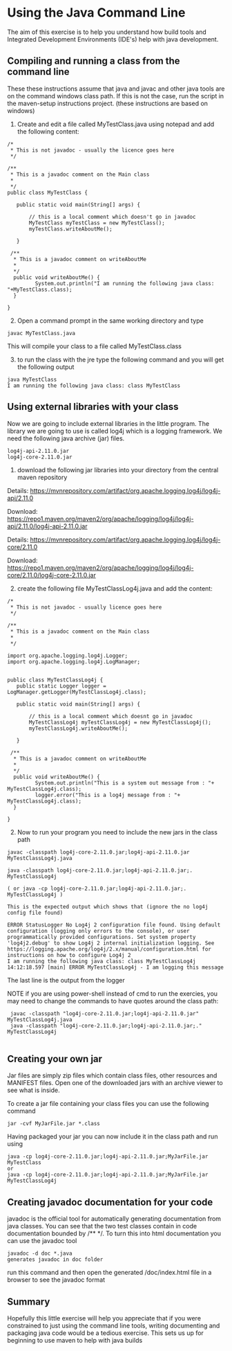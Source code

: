 
# Using the Java Command Line

The aim of this exercise is to help you understand how build tools and Integrated Development Environments (IDE's) help with java development. 

## Compiling and running a class from the command line

These these instructions assume that java and javac and other java tools are on the command windows class path. 
If this is not the case, run the script in the  maven-setup instructions project.
(these instructions are based on windows)

1. Create and edit a file called MyTestClass.java using notepad and add the following content:

```
/*
 * This is not javadoc - usually the licence goes here
 */

/**
 * This is a javadoc comment on the Main class
 *
 */
public class MyTestClass {

   public static void main(String[] args) {
      
       // this is a local comment which doesn't go in javadoc
       MyTestClass myTestClass = new MyTestClass();
       myTestClass.writeAboutMe();
        
   }

 /**
  * This is a javadoc comment on writeAboutMe
  *
  */
  public void writeAboutMe() {
         System.out.println("I am running the following java class: "+MyTestClass.class);
  }

}

```

2. Open a command prompt in the same working directory and type
```
javac MyTestClass.java
```
This will compile your class to a file called MyTestClass.class

3. to run the class with the jre type the following command and you will get the following output
```
java MyTestClass
I am running the following java class: class MyTestClass
```

## Using external libraries with your class
Now we are going to include external libraries in the little program.
The library we are going to use is called log4j which is a logging framework.
We need the following java archive (jar) files.
```
log4j-api-2.11.0.jar
log4j-core-2.11.0.jar
```

1. download the following jar libraries into your directory from the central maven repository

Details: https://mvnrepository.com/artifact/org.apache.logging.log4j/log4j-api/2.11.0

Download: https://repo1.maven.org/maven2/org/apache/logging/log4j/log4j-api/2.11.0/log4j-api-2.11.0.jar

Details: https://mvnrepository.com/artifact/org.apache.logging.log4j/log4j-core/2.11.0

Download: https://repo1.maven.org/maven2/org/apache/logging/log4j/log4j-core/2.11.0/log4j-core-2.11.0.jar

2. create the following file MyTestClassLog4j.java and add the content:

```
/*
 * This is not javadoc - usually licence goes here
 */

/**
 * This is a javadoc comment on the Main class
 *
 */

import org.apache.logging.log4j.Logger;
import org.apache.logging.log4j.LogManager;


public class MyTestClassLog4j {
   public static Logger logger = LogManager.getLogger(MyTestClassLog4j.class);
		
   public static void main(String[] args) {
       
       // this is a local comment which doesnt go in javadoc
       MyTestClassLog4j myTestClassLog4j = new MyTestClassLog4j();
       myTestClassLog4j.writeAboutMe();
        
   }

 /**
  * This is a javadoc comment on writeAboutMe
  *
  */
  public void writeAboutMe() {
         System.out.println("This is a system out message from : "+ MyTestClassLog4j.class);
         logger.error("This is a log4j message from : "+ MyTestClassLog4j.class);
  }

}

```

2. Now to run your program you need to include the new jars in the class path

```
javac -classpath log4j-core-2.11.0.jar;log4j-api-2.11.0.jar MyTestClassLog4j.java

java -classpath log4j-core-2.11.0.jar;log4j-api-2.11.0.jar;. MyTestClassLog4j

( or java -cp log4j-core-2.11.0.jar;log4j-api-2.11.0.jar;. MyTestClassLog4j )

This is the expected output which shows that (ignore the no log4j config file found)

ERROR StatusLogger No Log4j 2 configuration file found. Using default configuration (logging only errors to the console), or user programmatically provided configurations. Set system property 'log4j2.debug' to show Log4j 2 internal initialization logging. See https://logging.apache.org/log4j/2.x/manual/configuration.html for instructions on how to configure Log4j 2
I am running the following java class: class MyTestClassLog4j
14:12:18.597 [main] ERROR MyTestClassLog4j - I am logging this message
```
The last line is the output from the logger

NOTE if you are using power-shell instead of cmd to run the exercies, you may need to change the commands to have quotes around the class path:

```
 javac -classpath "log4j-core-2.11.0.jar;log4j-api-2.11.0.jar" MyTestClassLog4j.java
 java -classpath "log4j-core-2.11.0.jar;log4j-api-2.11.0.jar;." MyTestClassLog4j
 
```

## Creating your own jar
Jar files are simply zip files which contain class files, other resources and MANIFEST files.
Open one of the downloaded jars with an archive viewer to see what is inside.

To create a jar file containing your class files you can use the following command
```
jar -cvf MyJarFile.jar *.class
```
Having packaged your jar you can now include it in the class path and run using
```
java -cp log4j-core-2.11.0.jar;log4j-api-2.11.0.jar;MyJarFile.jar MyTestClass
or
java -cp log4j-core-2.11.0.jar;log4j-api-2.11.0.jar;MyJarFile.jar MyTestClassLog4j
```

## Creating javadoc documentation for your code
javadoc is the official tool for automatically generating documentation from java classes. 
You can see that the two test classes contain in code documentation bounded by /** */.
To turn this into html documentation you can use the javadoc tool
```
javadoc -d doc *.java
generates javadoc in doc folder
```
run this command and then open the generated /doc/index.html file in a browser to see the javadoc format


## Summary
Hopefully this little exercise will help you appreciate that if you were constrained to just using the command line tools, writing documenting and packaging java code would be a tedious exercise.
This sets us up for beginning to use maven to help with java builds

